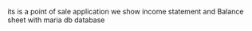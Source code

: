its is a point of sale application we show income statement and Balance sheet
with maria db database
